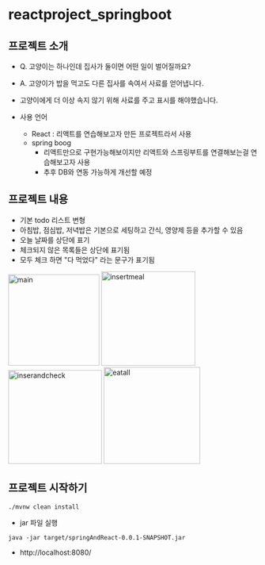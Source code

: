 # reactproject_springboot

## 프로젝트 소개
- Q. 고양이는 하나인데 집사가 둘이면 어떤 일이 벌어질까요?
- A. 고양이가 밥을 먹고도 다른 집사를 속여서 사료를 얻어냅니다.

- 고양이에게 더 이상 속지 않기 위해 사료를 주고 표시를 해야했습니다.
- 사용 언어 
  - React : 리액트를 연습해보고자 만든 프로젝트라서 사용
  - spring boog 
      - 리액트만으로 구현가능해보이지만 리액트와 스프링부트를 연결해보는걸 연습해보고자 사용
      - 추후 DB와 연동 가능하게 개선할 예정

## 프로젝트 내용
- 기본 todo 리스트 변형
- 아침밥, 점심밥, 저녁밥은 기본으로 세팅하고 간식, 영양제 등을 추가할 수 있음
- 오늘 날짜를 상단에 표기
- 체크되지 않은 목록들은 상단에 표기됨
- 모두 체크 하면 "다 먹었다" 라는 문구가 표기됨
<div>
<img width="184" alt="main" src="https://user-images.githubusercontent.com/54923847/101278708-b901f200-3800-11eb-8ac6-5b1528a1b2ab.PNG">
<img width="190" alt="insertmeal" src="https://user-images.githubusercontent.com/54923847/101278709-bd2e0f80-3800-11eb-84af-34d7034b0fdb.PNG">
<img width="189" alt="inserandcheck" src="https://user-images.githubusercontent.com/54923847/101278712-bf906980-3800-11eb-92ac-991ce99a4f84.PNG">
<img width="195" alt="eatall" src="https://user-images.githubusercontent.com/54923847/101278713-c15a2d00-3800-11eb-8e8a-a2a545bac499.PNG">
</div>  

## 프로젝트 시작하기
```
./mvnw clean install
```

- jar 파일 실행
```
java -jar target/springAndReact-0.0.1-SNAPSHOT.jar
```
  - http://localhost:8080/
  

